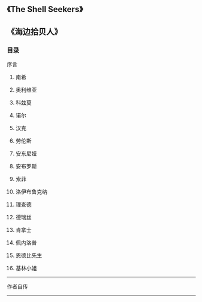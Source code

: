 ## 《The Shell Seekers》

## 《海边拾贝人》

### 目录

   序言

  1. 南希

  2. 奥利维亚
  3. 科兹莫
  4. 诺尔
  5. 汉克
  6. 劳伦斯
  7. 安东尼娅
  8. 安布罗斯
  9. 索菲
  10. 洛伊布鲁克纳
  11. 理查德
  12. 德瑞丝
  13. 肯拿士
  14. 佩内洛普
  15. 恩德比先生
  16. 基林小姐

---

作者自传

---



